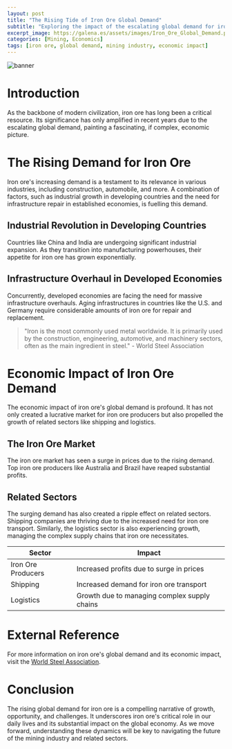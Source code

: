```yaml
---
layout: post
title: "The Rising Tide of Iron Ore Global Demand"
subtitle: "Exploring the impact of the escalating global demand for iron ore on economies and the mining industry."
excerpt_image: https://galena.es/assets/images/Iron_Ore_Global_Demand.png
categories: [Mining, Economics]
tags: [iron ore, global demand, mining industry, economic impact]
---
```


![banner](https://galena.es/assets/images/Iron_Ore_Global_Demand.png "Graph illustrating the rising global demand for iron ore, highlighting its economic impact on the mining industry and related sectors, with a backdrop of iron ore mines and geological formations.")

# Introduction
As the backbone of modern civilization, iron ore has long been a critical resource. Its significance has only amplified in recent years due to the escalating global demand, painting a fascinating, if complex, economic picture.

# The Rising Demand for Iron Ore
Iron ore's increasing demand is a testament to its relevance in various industries, including construction, automobile, and more. A combination of factors, such as industrial growth in developing countries and the need for infrastructure repair in established economies, is fuelling this demand.

## Industrial Revolution in Developing Countries
Countries like China and India are undergoing significant industrial expansion. As they transition into manufacturing powerhouses, their appetite for iron ore has grown exponentially.

## Infrastructure Overhaul in Developed Economies
Concurrently, developed economies are facing the need for massive infrastructure overhauls. Aging infrastructures in countries like the U.S. and Germany require considerable amounts of iron ore for repair and replacement.

> "Iron is the most commonly used metal worldwide. It is primarily used by the construction, engineering, automotive, and machinery sectors, often as the main ingredient in steel." - World Steel Association

# Economic Impact of Iron Ore Demand
The economic impact of iron ore's global demand is profound. It has not only created a lucrative market for iron ore producers but also propelled the growth of related sectors like shipping and logistics.

## The Iron Ore Market
The iron ore market has seen a surge in prices due to the rising demand. Top iron ore producers like Australia and Brazil have reaped substantial profits.

## Related Sectors
The surging demand has also created a ripple effect on related sectors. Shipping companies are thriving due to the increased need for iron ore transport. Similarly, the logistics sector is also experiencing growth, managing the complex supply chains that iron ore necessitates.

| Sector | Impact |
| --- | --- |
| Iron Ore Producers | Increased profits due to surge in prices |
| Shipping | Increased demand for iron ore transport |
| Logistics | Growth due to managing complex supply chains |

# External Reference
For more information on iron ore's global demand and its economic impact, visit the [World Steel Association](https://www.worldsteel.org/steel-by-topic/statistics/steel-statistical-yearbook.html).

# Conclusion
The rising global demand for iron ore is a compelling narrative of growth, opportunity, and challenges. It underscores iron ore's critical role in our daily lives and its substantial impact on the global economy. As we move forward, understanding these dynamics will be key to navigating the future of the mining industry and related sectors.
